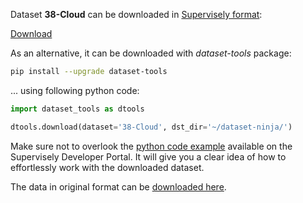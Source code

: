 Dataset **38-Cloud** can be downloaded in [Supervisely format](https://developer.supervisely.com/api-references/supervisely-annotation-json-format):

 [Download](https://assets.supervisely.com/supervisely-supervisely-assets-public/teams_storage/Y/C/i2/xGaSjhnHFBcv2KqDbdw5j02bidDbglcc7qdSlcqIRpjv6E6EKeZUSrC3ygK8dgKYA0ys3W6RbOGkwmAH6aJIBPNcuYsj50enFo7eZy7ccRkcWH1RgPmHDNN6aU2O.tar)

As an alternative, it can be downloaded with *dataset-tools* package:
``` bash
pip install --upgrade dataset-tools
```

... using following python code:
``` python
import dataset_tools as dtools

dtools.download(dataset='38-Cloud', dst_dir='~/dataset-ninja/')
```
Make sure not to overlook the [python code example](https://developer.supervisely.com/getting-started/python-sdk-tutorials/iterate-over-a-local-project) available on the Supervisely Developer Portal. It will give you a clear idea of how to effortlessly work with the downloaded dataset.

The data in original format can be [downloaded here](https://www.kaggle.com/datasets/sorour/38cloud-cloud-segmentation-in-satellite-images/download?datasetVersionNumber=4).
